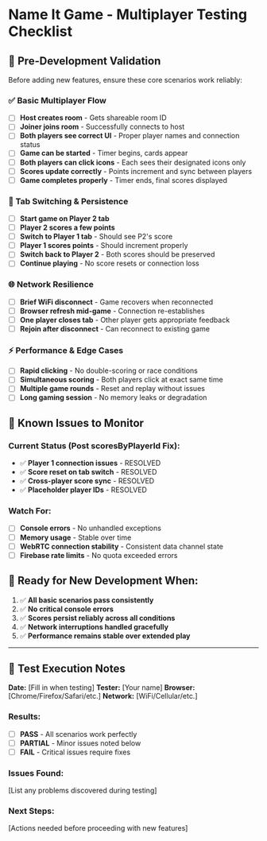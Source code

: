# Name It Game - Multiplayer Testing Checklist

## 🎯 Pre-Development Validation

Before adding new features, ensure these core scenarios work reliably:

### ✅ Basic Multiplayer Flow
- [ ] **Host creates room** - Gets shareable room ID
- [ ] **Joiner joins room** - Successfully connects to host
- [ ] **Both players see correct UI** - Proper player names and connection status
- [ ] **Game can be started** - Timer begins, cards appear
- [ ] **Both players can click icons** - Each sees their designated icons only
- [ ] **Scores update correctly** - Points increment and sync between players
- [ ] **Game completes properly** - Timer ends, final scores displayed

### 🔄 Tab Switching & Persistence 
- [ ] **Start game on Player 2 tab**
- [ ] **Player 2 scores a few points**
- [ ] **Switch to Player 1 tab** - Should see P2's score
- [ ] **Player 1 scores points** - Should increment properly
- [ ] **Switch back to Player 2** - Both scores should be preserved
- [ ] **Continue playing** - No score resets or connection loss

### 🌐 Network Resilience
- [ ] **Brief WiFi disconnect** - Game recovers when reconnected
- [ ] **Browser refresh mid-game** - Connection re-establishes
- [ ] **One player closes tab** - Other player gets appropriate feedback
- [ ] **Rejoin after disconnect** - Can reconnect to existing game

### ⚡ Performance & Edge Cases
- [ ] **Rapid clicking** - No double-scoring or race conditions
- [ ] **Simultaneous scoring** - Both players click at exact same time
- [ ] **Multiple game rounds** - Reset and replay without issues
- [ ] **Long gaming session** - No memory leaks or degradation

## 🐛 Known Issues to Monitor

### Current Status (Post scoresByPlayerId Fix):
- ✅ **Player 1 connection issues** - RESOLVED
- ✅ **Score reset on tab switch** - RESOLVED  
- ✅ **Cross-player score sync** - RESOLVED
- ✅ **Placeholder player IDs** - RESOLVED

### Watch For:
- [ ] **Console errors** - No unhandled exceptions
- [ ] **Memory usage** - Stable over time
- [ ] **WebRTC connection stability** - Consistent data channel state
- [ ] **Firebase rate limits** - No quota exceeded errors

## 🚀 Ready for New Development When:

1. ✅ **All basic scenarios pass consistently**
2. ✅ **No critical console errors**  
3. ✅ **Scores persist reliably across all conditions**
4. ✅ **Network interruptions handled gracefully**
5. ✅ **Performance remains stable over extended play**

---

## 🧪 Test Execution Notes

**Date:** [Fill in when testing]
**Tester:** [Your name]
**Browser:** [Chrome/Firefox/Safari/etc.]
**Network:** [WiFi/Cellular/etc.]

### Results:
- [ ] **PASS** - All scenarios work perfectly
- [ ] **PARTIAL** - Minor issues noted below
- [ ] **FAIL** - Critical issues require fixes

### Issues Found:
[List any problems discovered during testing]

### Next Steps:
[Actions needed before proceeding with new features] 